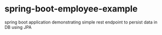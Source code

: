 # spring-boot-employee-example
spring boot application demonstrating simple rest endpoint to persist data in DB using JPA
